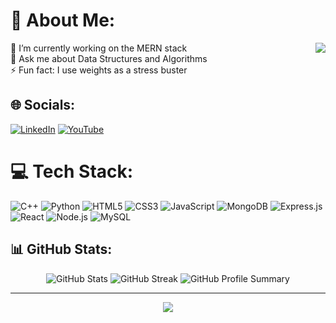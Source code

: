 # 💫 About Me:
<div align="center">
  <a href="https://open.spotify.com/user/31gjaagmfqqi336be6uq7yxxsjqy">
    <img src = "https://spotify-github-profile.kittinanx.com/api/view?uid=31hdtikqupijzdyymhxljertebje&cover_image=true&theme=natemoo-re&show_offline=false&background_color=121212&interchange=false&bar_color=53b14f&bar_color_cover=false" align="right"/>
  </a>
</div>
🔭 I’m currently working on the MERN stack<br>
💬 Ask me about Data Structures and Algorithms<br>
⚡ Fun fact: I use weights as a stress buster<br/>

## 🌐 Socials:
[![LinkedIn](https://img.shields.io/badge/LinkedIn-%230077B5.svg?logo=linkedin&logoColor=white)](https://www.linkedin.com/in/chndrsh-patel/) [![YouTube](https://img.shields.io/badge/YouTube-%23FF0000.svg?logo=YouTube&logoColor=white)](https://www.youtube.com/@itschndrsh/streams)

# 💻 Tech Stack:
![C++](https://img.shields.io/badge/c++-%2300599C.svg?style=for-the-badge&logo=c%2B%2B&logoColor=white) ![Python](https://img.shields.io/badge/python-3670A0?style=for-the-badge&logo=python&logoColor=ffdd54) 
![HTML5](https://img.shields.io/badge/html5-%23E34F26.svg?style=for-the-badge&logo=html5&logoColor=white) ![CSS3](https://img.shields.io/badge/CSS3-1572B6?style=for-the-badge&logo=css3&logoColor=white) ![JavaScript](https://img.shields.io/badge/JavaScript-323330?style=for-the-badge&logo=javascript&logoColor=F7DF1E)
![MongoDB](https://img.shields.io/badge/MongoDB-4EA94B?style=for-the-badge&logo=mongodb&logoColor=white) ![Express.js](https://img.shields.io/badge/Express.js-404D59?style=for-the-badge) ![React](https://img.shields.io/badge/React-20232A?style=for-the-badge&logo=react&logoColor=61DAFB) ![Node.js](https://img.shields.io/badge/Node.js-43853D?style=for-the-badge&logo=node.js&logoColor=white) ![MySQL](https://img.shields.io/badge/mysql-%2300f.svg?style=for-the-badge&logo=mysql&logoColor=white)<br>

## 📊 GitHub Stats:
<div align="center">
  <img src="https://github-readme-stats.vercel.app/api?username=ChndrshP&theme=dark&hide_border=false&include_all_commits=true&count_private=false" alt="GitHub Stats"/>
  <img src="https://github-readme-streak-stats.herokuapp.com/?user=ChndrshP&theme=dark&hide_border=false" alt="GitHub Streak"/>
  <img src="http://github-profile-summary-cards.vercel.app/api/cards/profile-details?username=ChndrshP&theme=dark&hide_border=false" alt="GitHub Profile Summary"/>
</div>

---
<div align="center">
  <a href="https://visitcount.itsvg.in">
    <img src="https://visitcount.itsvg.in/api?id=ChndrshP&label=Profile%20Views&color=12&icon=0&pretty=true" />
  </a>
</div>

